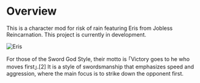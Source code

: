 # Overview

This is a character mod for risk of rain featuring Eris from Jobless Reincarnation. This project is currently in development.

![Eris](https://github.com/Ampersand-Alexander/Risk-Of-Rain-2-Eris/assets/60246286/888b3cd5-f36f-4163-a096-019db9847562)

For those of the Sword God Style, their motto is ｢Victory goes to he who moves first｣.[2] It is a style of swordsmanship that emphasizes speed and aggression, where the main focus is to strike down the opponent first.
